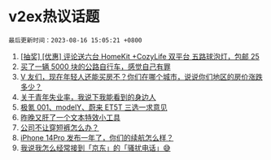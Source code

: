 # v2ex热议话题

`最后更新时间：2023-08-16 15:05:21 +0800`

1. [[抽奖] [优惠] 评论送六台 HomeKit +CozyLife 双平台 五路球泡灯，包邮 25](https://www.v2ex.com/t/965474)
1. [买了一辆 5000 块的公路自行车，感觉自己有罪](https://www.v2ex.com/t/965549)
1. [V 友们，现在年轻人还能买房不？你们在哪个城市，说说你们地区的房价涨跌多少？](https://www.v2ex.com/t/965660)
1. [关于青年失业率，我说下我能看到的身边人](https://www.v2ex.com/t/965688)
1. [极氪 001、modelY、蔚来 ET5T 三选一求意见](https://www.v2ex.com/t/965717)
1. [昨晚又肝了一个文本特效小工具](https://www.v2ex.com/t/965654)
1. [公司不让穿短裤怎么办？](https://www.v2ex.com/t/965489)
1. [iPhone 14Pro 发布一年了，你们的续航怎么样？](https://www.v2ex.com/t/965642)
1. [我说我怎么经常接到「京东」的「骚扰电话」😅](https://www.v2ex.com/t/965667)

